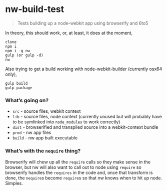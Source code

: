 # nw-build-test

> Tests building up a node-webkit app using browserify and 6to5

In theory, this should work, or, at least, it does at the moment,

```
clone
npm i
npm i -g nw
gulp (or gulp -d)
nw
```

Also trying to get a build working with node-webkit-builder (currently osx64 only),

```
gulp build
gulp package
```

### What’s going on?

* `src` - source files, webkit context
* `lib` - source files, node context (currently unused but will probably have to be symlinked into `node_modules` to work correctly)
* `dist` - browserified and transpiled source into a webkit-context bundle
* `prod` - nw app files
* `build` - nw app built executable

### What’s with the `nequire` thing?

Browserify will chew up all the `require` calls so they make sense in the browser, but nw will also want to call out to node using `require` so browserify handles the `requires` in the code and, once that transform is done, the `nequire`s become `require`s so that nw knows when to hit up node. Simples.
